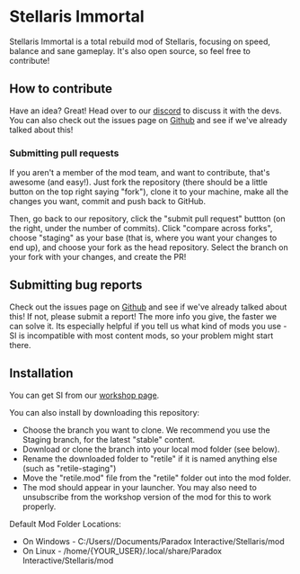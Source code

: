 # Stellaris Immortal
 
Stellaris Immortal is a total rebuild mod of Stellaris, focusing on speed, balance and sane gameplay. It's also open source, so feel free to contribute!
 
## How to contribute
 
Have an idea? Great! Head over to our [discord](https://discord.gg/Jty9qk8) to discuss it with the devs. You can also check out the issues page on [Github](https://github.com/gebnar/retile/issues) and see if we've already talked about this!

### Submitting pull requests
If you aren't a member of the mod team, and want to contribute, that's awesome (and easy!). Just fork the repository (there should be a little button on the top right saying "fork"), clone it to your machine, make all the changes you want, commit and push back to GitHub.

Then, go back to our repository, click the "submit pull request" buttton (on the right, under the number of commits). Click "compare across forks", choose "staging" as your base (that is, where you want your changes to end up), and choose your fork as the head repository. Select the branch on your fork with your changes, and create the PR!

## Submitting bug reports
 
Check out the issues page on [Github](https://github.com/gebnar/retile/issues) and see if we've already talked about this! If not, please submit a report! The more info you give, the faster we can solve it. Its especially helpful if you tell us what kind of mods you use - SI is incompatible with most content mods, so your problem might start there.
 
 ## Installation

You can get SI from our [workshop page](https://steamcommunity.com/sharedfiles/filedetails/?id=1891758612).
 
You can also install by downloading this repository:
 
 - Choose the branch you want to clone. We recommend you use the Staging branch, for the latest "stable" content.
 - Download or clone the branch into your local mod folder (see below).
 - Rename the downloaded folder to "retile" if it is named anything else (such as "retile-staging")
 - Move the "retile.mod" file from the "retile" folder out into the mod folder.
 - The mod should appear in your launcher. You may also need to unsubscribe from the workshop version of the mod for this to work properly.

Default Mod Folder Locations:
 
 - On Windows - C:/Users/<Your Username>/Documents/Paradox Interactive/Stellaris/mod
 - On Linux - /home/{YOUR_USER}/.local/share/Paradox Interactive/Stellaris/mod
